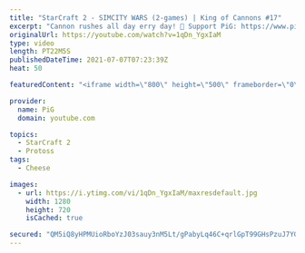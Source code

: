 ```yaml
---
title: "StarCraft 2 - SIMCITY WARS (2-games) | King of Cannons #17"
excerpt: "Cannon rushes all day erry day! 🐷 Support PiG: https://www.pigstarcraft.com/support/  King of Cannons playlist: https://www.youtube.com/watch?v=6LShnUyxhUc&list=PLFUDU8AOevUc-JGoqf5rE1PKuLmJ7hgfw PrintF’s stream: https://www.twitch.tv/quasarprintf -- 🐖 Watch live on https://www.twitch.tv/x5_pig 🎓"
originalUrl: https://youtube.com/watch?v=1qDn_YgxIaM
type: video
length: PT22M5S
publishedDateTime: 2021-07-07T07:23:39Z
heat: 50

featuredContent: "<iframe width=\"800\" height=\"500\" frameborder=\"0\" src=\"https://www.youtube.com/embed/1qDn_YgxIaM\" allow=\"accelerometer; autoplay; encrypted-media; gyroscope; picture-in-picture\" allowfullscreen></iframe>"

provider:
  name: PiG
  domain: youtube.com

topics:
  - StarCraft 2
  - Protoss
tags:
  - Cheese

images:
  - url: https://i.ytimg.com/vi/1qDn_YgxIaM/maxresdefault.jpg
    width: 1280
    height: 720
    isCached: true

secured: "QM5iQ8yHPMUioRboYzJ03sauy3nM5Lt/gPabyLq46C+qrlGpT99GHsPzuJ7YG4QWmTjj23ygEvpnekHgbmb2abjXzJBY7GSINy9C44z1liuGh4Kml/wi2xjheau3FzWRyE4K74+O3g+Kuu77/tYW71YvJ0tsFqOU5gz5yvR8Ti9xZwQ2ZbdfZ7CNVM2mouZnsoiiWMIwxPrMItKg4JuIH342rJKXYhlAetoYOcvrJxOgkkBkdSm7YLxgwD5gZ+pDopnyfUrGo8M8kWyzOkTsCB1ULKCz+zVqUFfIeN5uaI+Bbg4DC77kA4DaSla5lmDqvgmk1v4nvV6SyYp68JnOSiKEYqfcate0ZJUVg8jaMq65D3Q3PEby9doP1e3otUELipCrX2GMWxseSfGKTV3qLXGuDyg2uSEAeUZkHzUWnEE=;llMRUM9wTMQcktlfs725rQ=="
---
```


